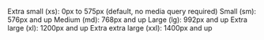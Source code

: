 Extra small (xs): 0px to 575px (default, no media query required)
Small (sm): 576px and up
Medium (md): 768px and up
Large (lg): 992px and up
Extra large (xl): 1200px and up
Extra extra large (xxl): 1400px and up